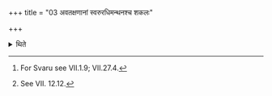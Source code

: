 +++
title = "03 अवतक्षणानां स्वरुरधिमन्थनश्च शकलः"

+++

<details><summary>थिते</summary>

3. Out of the chips that fall down a svaru[^1] and a piece which will serve for churning sticks to place upon[^2] (are to be made).  


[^1]: For Svaru see VII.1.9; VII.27.4.  

[^2]: See VII. 12.12.
</details>
